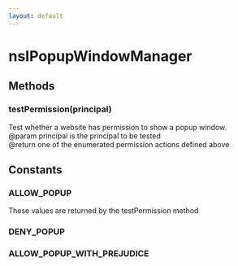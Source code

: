 ```yaml
---
layout: default
---
```


# nsIPopupWindowManager #

## Methods ##

### testPermission(principal) ###
  
Test whether a website has permission to show a popup window.  
@param   principal is the principal to be tested  
@return  one of the enumerated permission actions defined above  
  

## Constants ##

### ALLOW_POPUP ###
  
These values are returned by the testPermission method  
  

### DENY_POPUP ###

### ALLOW_POPUP_WITH_PREJUDICE ###
